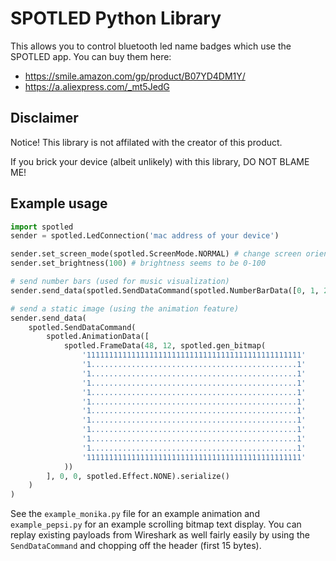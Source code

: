 # SPOTLED Python Library

This allows you to control bluetooth led name badges which use the SPOTLED app. You can buy them here:

 - https://smile.amazon.com/gp/product/B07YD4DM1Y/
 - https://a.aliexpress.com/_mt5JedG

## Disclaimer

Notice! This library is not affilated with the creator of this product.

If you brick your device (albeit unlikely) with this library, DO NOT BLAME ME!

## Example usage

```python
import spotled
sender = spotled.LedConnection('mac address of your device')

sender.set_screen_mode(spotled.ScreenMode.NORMAL) # change screen orientation
sender.set_brightness(100) # brightness seems to be 0-100

# send number bars (used for music visualization)
sender.send_data(spotled.SendDataCommand(spotled.NumberBarData([0, 1, 2, 3, 4, 5, 6, 7, 8, 9, 10, 11, 12, 11, 10, 9]).serialize()))

# send a static image (using the animation feature)
sender.send_data(
    spotled.SendDataCommand(
        spotled.AnimationData([
            spotled.FrameData(48, 12, spotled.gen_bitmap(
                '111111111111111111111111111111111111111111111111'
                '1..............................................1'
                '1..............................................1'
                '1..............................................1'
                '1..............................................1'
                '1..............................................1'
                '1..............................................1'
                '1..............................................1'
                '1..............................................1'
                '1..............................................1'
                '1..............................................1'
                '111111111111111111111111111111111111111111111111'
            ))
        ], 0, 0, spotled.Effect.NONE).serialize()
    )
)
```

See the `example_monika.py` file for an example animation and `example_pepsi.py` for an example
scrolling bitmap text display. You can replay existing payloads from Wireshark as well fairly
easily by using the `SendDataCommand` and chopping off the header (first 15 bytes).
